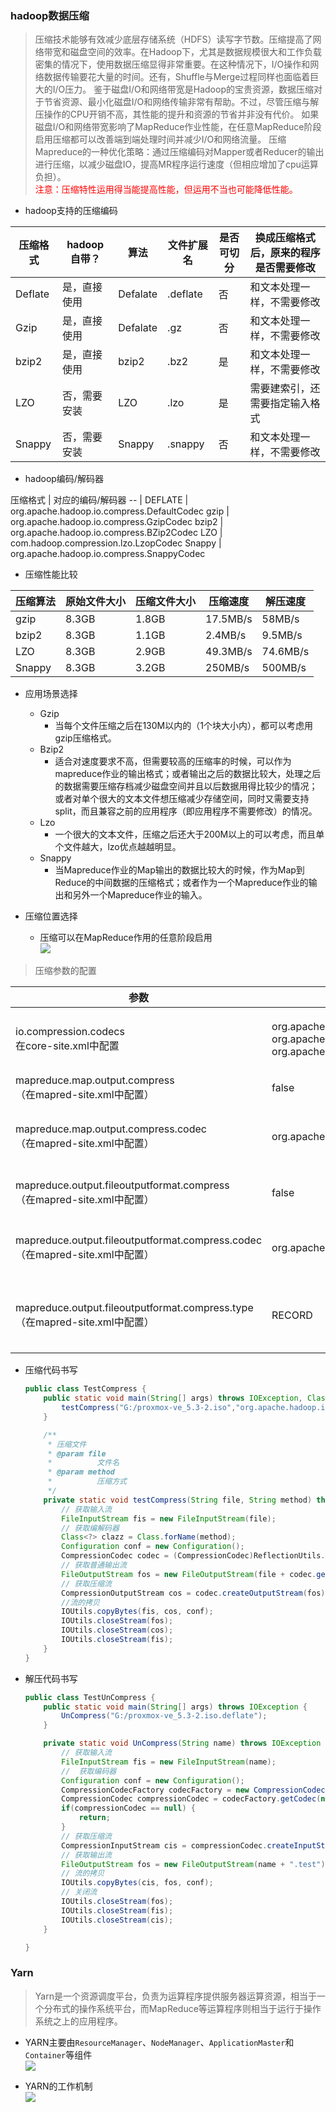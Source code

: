### hadoop数据压缩

> 压缩技术能够有效减少底层存储系统（HDFS）读写字节数。压缩提高了网络带宽和磁盘空间的效率。在Hadoop下，尤其是数据规模很大和工作负载密集的情况下，使用数据压缩显得非常重要。在这种情况下，I/O操作和网络数据传输要花大量的时间。还有，Shuffle与Merge过程同样也面临着巨大的I/O压力。
	鉴于磁盘I/O和网络带宽是Hadoop的宝贵资源，数据压缩对于节省资源、最小化磁盘I/O和网络传输非常有帮助。不过，尽管压缩与解压操作的CPU开销不高，其性能的提升和资源的节省并非没有代价。
	如果磁盘I/O和网络带宽影响了MapReduce作业性能，在任意MapReduce阶段启用压缩都可以改善端到端处理时间并减少I/O和网络流量。
压缩Mapreduce的一种优化策略：通过压缩编码对Mapper或者Reducer的输出进行压缩，以减少磁盘IO，提高MR程序运行速度（但相应增加了cpu运算负担）。<br><font style = "color : red">注意：压缩特性运用得当能提高性能，但运用不当也可能降低性能。</font>

* hadoop支持的压缩编码

压缩格式 |	hadoop自带？ |	算法 |	文件扩展名 |	是否可切分 |	换成压缩格式后，原来的程序是否需要修改
-- | -- | -- | -- | -- |--
Deflate |	是，直接使用 |	Defalate |	.deflate |	否 |	和文本处理一样，不需要修改
Gzip |	是，直接使用 |	Defalate |	.gz |	否 |	和文本处理一样，不需要修改
bzip2 |	是，直接使用 |	bzip2 |	.bz2 |	是 |	和文本处理一样，不需要修改
LZO |	否，需要安装 |	LZO |	.lzo |	是 |	需要建索引，还需要指定输入格式
Snappy |	否，需要安装 |	Snappy |	.snappy |	否 |	和文本处理一样，不需要修改

* hadoop编码/解码器

压缩格式 |	对应的编码/解码器
-- |
DEFLATE |	org.apache.hadoop.io.compress.DefaultCodec
gzip |	org.apache.hadoop.io.compress.GzipCodec
bzip2 |	org.apache.hadoop.io.compress.BZip2Codec
LZO |	com.hadoop.compression.lzo.LzopCodec
Snappy |	org.apache.hadoop.io.compress.SnappyCodec

* 压缩性能比较

压缩算法 |	原始文件大小 |	压缩文件大小 |	压缩速度 |	解压速度
-- | -- | -- | -- | --
gzip |	8.3GB |	1.8GB |	17.5MB/s |	58MB/s
bzip2 |	8.3GB |	1.1GB |	2.4MB/s |	9.5MB/s
LZO |	8.3GB |	2.9GB |	49.3MB/s |	74.6MB/s
Snappy | 8.3GB | 3.2GB | 250MB/s | 500MB/s

* 应用场景选择
  * Gzip
    * 当每个文件压缩之后在130M以内的（1个块大小内），都可以考虑用gzip压缩格式。
  * Bzip2
    * 适合对速度要求不高，但需要较高的压缩率的时候，可以作为mapreduce作业的输出格式；或者输出之后的数据比较大，处理之后的数据需要压缩存档减少磁盘空间并且以后数据用得比较少的情况；或者对单个很大的文本文件想压缩减少存储空间，同时又需要支持split，而且兼容之前的应用程序（即应用程序不需要修改）的情况。
  * Lzo
    * 一个很大的文本文件，压缩之后还大于200M以上的可以考虑，而且单个文件越大，lzo优点越越明显。
  * Snappy
    * 当Mapreduce作业的Map输出的数据比较大的时候，作为Map到Reduce的中间数据的压缩格式；或者作为一个Mapreduce作业的输出和另外一个Mapreduce作业的输入。

* 压缩位置选择
  * 压缩可以在MapReduce作用的任意阶段启用<br>
    ![](./img/image01.jpg)

> 压缩参数的配置

参数 |	默认值 |	阶段 |	建议 |
-- | -- | -- | --
io.compression.codecs<br>在core-site.xml中配置 | org.apache.hadoop.io.compress.DefaultCodec,<br>org.apache.hadoop.io.compress.GzipCodec,<br>org.apache.hadoop.io.compress.BZip2Codec | 输入压缩 | Hadoop使用文件扩展名判断是否支持某种编解码器
mapreduce.map.output.compress<br>（在mapred-site.xml中配置）| false | mapper输出 | 这个参数设为true启用压缩
mapreduce.map.output.compress.codec<br>（在mapred-site.xml中配置）| org.apache.hadoop.io.compress.DefaultCodec | mapper输出 | 使用LZO或snappy编解码器在此阶段压缩数据
mapreduce.output.fileoutputformat.compress <br>（在mapred-site.xml中配置）| false | reducer输出 |　这个参数设为true启用压缩
mapreduce.output.fileoutputformat.compress.codec<br>（在mapred-site.xml中配置）| org.apache.hadoop.io.compress. DefaultCodec | reducer输出 | 使用标准工具或者编解码器，如gzip和bzip2
mapreduce.output.fileoutputformat.compress.type<br>（在mapred-site.xml中配置）| RECORD | reducer输出 | SequenceFile输出使用的压缩类型：NONE和BLOCK

* 压缩代码书写
  ```java
  public class TestCompress {
      public static void main(String[] args) throws IOException, ClassNotFoundException {
          testCompress("G:/proxmox-ve_5.3-2.iso","org.apache.hadoop.io.compress.DefaultCodec");
      }

      /**
       * 压缩文件
       * @param file
       *          文件名
       * @param method
       *          压缩方式
       */
      private static void testCompress(String file, String method) throws IOException, ClassNotFoundException {
          // 获取输入流
          FileInputStream fis = new FileInputStream(file);
          // 获取编解码器
          Class<?> clazz = Class.forName(method);
          Configuration conf = new Configuration();
          CompressionCodec codec = (CompressionCodec)ReflectionUtils.newInstance(clazz, conf);
          // 获取普通输出流
          FileOutputStream fos = new FileOutputStream(file + codec.getDefaultExtension());
          // 获取压缩流
          CompressionOutputStream cos = codec.createOutputStream(fos);
          //流的拷贝
          IOUtils.copyBytes(fis, cos, conf);
          IOUtils.closeStream(fos);
          IOUtils.closeStream(cos);
          IOUtils.closeStream(fis);
      }
  }
  ```
* 解压代码书写
  ```java
  public class TestUnCompress {
      public static void main(String[] args) throws IOException {
          UnCompress("G:/proxmox-ve_5.3-2.iso.deflate");
      }

      private static void UnCompress(String name) throws IOException {
          // 获取输入流
          FileInputStream fis = new FileInputStream(name);
          //  获取编码器
          Configuration conf = new Configuration();
          CompressionCodecFactory codecFactory = new CompressionCodecFactory(conf);
          CompressionCodec compressionCodec = codecFactory.getCodec(new Path(name));
          if(compressionCodec == null) {
              return;
          }
          // 获取压缩流
          CompressionInputStream cis = compressionCodec.createInputStream(fis);
          // 获取输出流
          FileOutputStream fos = new FileOutputStream(name + ".test");
          // 流的拷贝
          IOUtils.copyBytes(cis, fos, conf);
          // 关闭流
          IOUtils.closeStream(fos);
          IOUtils.closeStream(fis);
          IOUtils.closeStream(cis);
      }

  }
  ```

### Yarn
> Yarn是一个资源调度平台，负责为运算程序提供服务器运算资源，相当于一个分布式的操作系统平台，而MapReduce等运算程序则相当于运行于操作系统之上的应用程序。

* YARN主要由`ResourceManager`、`NodeManager`、`ApplicationMaster`和`Container`等组件<br>
![](./img/image02.jpg)

* YARN的工作机制<br>
![](./img/image03.jpg)
